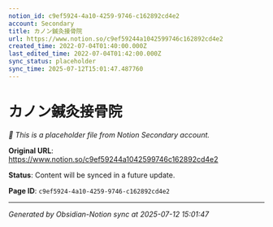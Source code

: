 ```yaml
---
notion_id: c9ef5924-4a10-4259-9746-c162892cd4e2
account: Secondary
title: カノン鍼灸接骨院
url: https://www.notion.so/c9ef59244a1042599746c162892cd4e2
created_time: 2022-07-04T01:40:00.000Z
last_edited_time: 2022-07-04T01:42:00.000Z
sync_status: placeholder
sync_time: 2025-07-12T15:01:47.487760
---
```


# カノン鍼灸接骨院

*🔄 This is a placeholder file from Notion Secondary account.*

**Original URL**: https://www.notion.so/c9ef59244a1042599746c162892cd4e2

**Status**: Content will be synced in a future update.

**Page ID**: `c9ef5924-4a10-4259-9746-c162892cd4e2`

---

*Generated by Obsidian-Notion sync at 2025-07-12 15:01:47*
